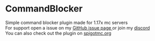 # CommandBlocker
Simple command blocker plugin made for 1.17x mc servers<br>
For support open a issue on my <a href=https://github.com/Chiarchiaooo/CommandBlocker1.17/issues> GitHub issue page </a> or join my <a href=https://dsc.gg/cliffycommunity>discord</a><br>
You can also check out the plugin on <a href=https://www.spigotmc.org/resources/command-blocker.99602>spigotmc.org</a>

<script src='https://storage.ko-fi.com/cdn/scripts/overlay-widget.js'></script>
<script>
  kofiWidgetOverlay.draw('chiarchiaooo', {
    'type': 'floating-chat',
    'floating-chat.donateButton.text': 'Donate',
    'floating-chat.donateButton.background-color': '#00b9fe',
    'floating-chat.donateButton.text-color': '#fff'
  });
</script>


